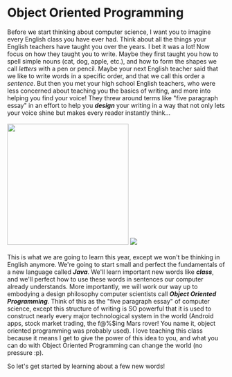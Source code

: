 Object Oriented Programming
===========================

Before we start thinking about computer science, I want you to imagine every English class you have ever had. Think about all the things
your English teachers have taught you over the years. I bet it was a lot! Now focus on how they taught you to write. Maybe they first
taught you how to spell simple nouns (cat, dog, apple, etc.), and how to form the shapes we call <i>letters</i> with a pen or pencil. Maybe
your next English teacher said that we like to write words in a specific order, and that we call this order a <i>sentence</i>. But then
you met your high school English teachers, who were less concerned about teaching you the
basics of writing, and more into helping you find your voice! They threw around terms like "five paragraph essay"
in an effort to help you <b><i>design</i></b> your writing in a way that not only lets your voice shine but makes every reader instantly
think...
<br>
<br>
<img width="280px" height="280px" src="https://media.tenor.com/images/6705f778af5a1e216bba7f5275472b57/tenor.gif">  <img src="https://media1.tenor.com/images/8914aca9973d3e856b24820db2a9e3cf/tenor.gif?itemid=5540920">
<br>
<br>
This is what we are going to learn this year, except we won't be thinking in English anymore. We're going to start small and perfect the 
fundamentals of a new language called <b><i>Java</i></b>. We'll learn important new words like <b><i>class</i></b>, and we'll perfect how to use these
words in sentences our computer already understands. More importantly, we will work our way up to embodying a design philosophy computer 
scientists call <b><i>Object Oriented Programming</i></b>. Think of this as the "five paragraph essay" of computer science, except this 
structure of writing is SO powerful that it is used to construct nearly every major technological system in the world (Android apps,
stock market trading, the f@%$ing Mars rover! You name it, object oriented programming was probably used). I love teaching this class because it means I get to give the power of this idea to you, and what you can do with Object Oriented Programming
can change the world (no pressure :p).

So let's get started by learning about a few new words!  
